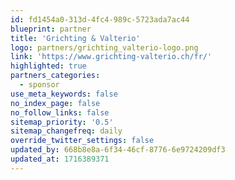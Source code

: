 ```yaml
---
id: fd1454a0-313d-4fc4-989c-5723ada7ac44
blueprint: partner
title: 'Grichting & Valterio'
logo: partners/grichting_valterio-logo.png
link: 'https://www.grichting-valterio.ch/fr/'
highlighted: true
partners_categories:
  - sponsor
use_meta_keywords: false
no_index_page: false
no_follow_links: false
sitemap_priority: '0.5'
sitemap_changefreq: daily
override_twitter_settings: false
updated_by: 668b8e8a-6f34-46cf-8776-6e9724209df3
updated_at: 1716389371
---
```

